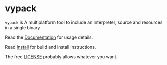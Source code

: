 # vypack

`vypack` is A multiplatform tool to include an interpreter, source
and resources in a single binary

Read the [Documentation](https://doi6doi.github.io/vypack/Documentation.html) for usage details.

Read [Install](https://doi6doi.github.io/vypack/Install.html) for build and install instructions.

The free [LICENSE](https://github.com/Doi6doi/vypack/blob/main/LICENSE) probably allows whatever you want.
